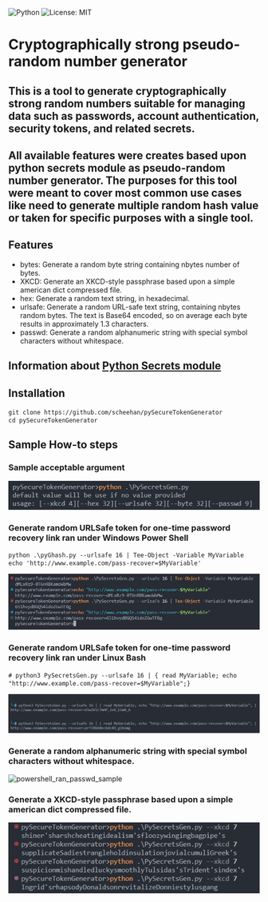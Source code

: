 ![Python](https://img.shields.io/badge/python-3670A0?style=for-the-badge&logo=python&logoColor=ffdd54) 
![License: MIT](https://img.shields.io/badge/License-MIT-yellow.svg)

# Cryptographically strong pseudo-random number generator

## This is a tool to generate cryptographically strong random numbers suitable for managing data such as passwords, account authentication, security tokens, and related secrets. 

## All available features were creates based upon python secrets module as pseudo-random number generator. The purposes for this tool were meant to cover most common use cases like need to generate multiple random hash value or taken for specific purposes with a single tool.

## Features
- bytes: Generate a random byte string containing nbytes number of bytes. 
- XKCD: Generate an XKCD-style passphrase based upon a simple american dict compressed file.
- hex: Generate a random text string, in hexadecimal. 
- urlsafe: Generate a random URL-safe text string, containing nbytes random bytes. The text is Base64 encoded, so on average each byte results in approximately 1.3 characters.
- passwd: Generate a random alphanumeric string with special symbol characters without whitespace. 

## Information about [Python Secrets module](https://docs.python.org/3/library/secrets.html)

## Installation
```
git clone https://github.com/scheehan/pySecureTokenGenerator
cd pySecureTokenGenerator
```

## Sample How-to steps 

### Sample acceptable argument
![powershell_ran_sample](https://github.com/scheehan/pySecureTokenGenerator/blob/master/images/ps_augs_sample.png)

### Generate random URLSafe token for one-time password recovery link ran under Windows Power Shell
```
python .\pyGhash.py --urlsafe 16 | Tee-Object -Variable MyVariable
echo 'http://www.example.com/pass-recover=$MyVariable'
```

![powershell_ran_sample](https://github.com/scheehan/pySecureTokenGenerator/blob/master/images/ps_sample.png)

### Generate random URLSafe token for one-time password recovery link ran under Linux Bash
```
# python3 PySecretsGen.py --urlsafe 16 | { read MyVariable; echo "http://www.example.com/pass-recover=$MyVariable";}
```

![bash_ran_sample](https://github.com/scheehan/pySecureTokenGenerator/blob/master/images/sh_sample.png)

### Generate a random alphanumeric string with special symbol characters without whitespace. 
![powershell_ran_passwd_sample](https://github.com/scheehan/pySecureTokenGenerator/blob/master/images/\ps_passwd_sample.png)

### Generate a XKCD-style passphrase based upon a simple american dict compressed file.
![powershell_ran_xkcd_sample](https://github.com/scheehan/pySecureTokenGenerator/blob/master/images/ps_xkcd_sample.png)
